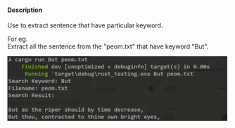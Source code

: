 
#### Description
Use to extract sentence that have particular keyword. 

For eg.<br> 
Extract all the sentence from the "peom.txt" that have keyword "But".

<img width="500" src="./img/result.png" alt="no image">